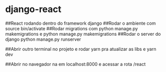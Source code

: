 # django-react
##React rodando dentro do framework django
##Rodar o ambiente com source bin/activate
##Rodar migrations com python manage.py makemigrations e python manage.py makemigrations
##Rodar o server do django python manage.py runserver

##Abrir outro terminal no projeto e rodar yarn pra atualizar as libs e yarn dev

##Abrir no navegador na em localhost:8000 e acessar a rota /react
